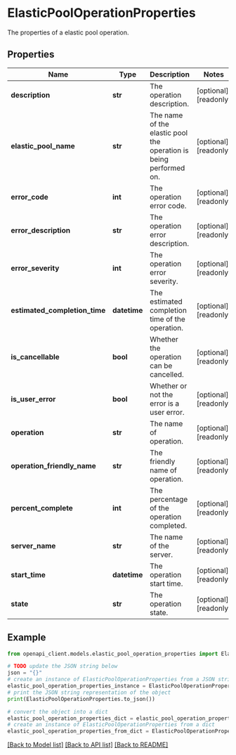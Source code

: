 # ElasticPoolOperationProperties

The properties of a elastic pool operation.

## Properties

Name | Type | Description | Notes
------------ | ------------- | ------------- | -------------
**description** | **str** | The operation description. | [optional] [readonly] 
**elastic_pool_name** | **str** | The name of the elastic pool the operation is being performed on. | [optional] [readonly] 
**error_code** | **int** | The operation error code. | [optional] [readonly] 
**error_description** | **str** | The operation error description. | [optional] [readonly] 
**error_severity** | **int** | The operation error severity. | [optional] [readonly] 
**estimated_completion_time** | **datetime** | The estimated completion time of the operation. | [optional] [readonly] 
**is_cancellable** | **bool** | Whether the operation can be cancelled. | [optional] [readonly] 
**is_user_error** | **bool** | Whether or not the error is a user error. | [optional] [readonly] 
**operation** | **str** | The name of operation. | [optional] [readonly] 
**operation_friendly_name** | **str** | The friendly name of operation. | [optional] [readonly] 
**percent_complete** | **int** | The percentage of the operation completed. | [optional] [readonly] 
**server_name** | **str** | The name of the server. | [optional] [readonly] 
**start_time** | **datetime** | The operation start time. | [optional] [readonly] 
**state** | **str** | The operation state. | [optional] [readonly] 

## Example

```python
from openapi_client.models.elastic_pool_operation_properties import ElasticPoolOperationProperties

# TODO update the JSON string below
json = "{}"
# create an instance of ElasticPoolOperationProperties from a JSON string
elastic_pool_operation_properties_instance = ElasticPoolOperationProperties.from_json(json)
# print the JSON string representation of the object
print(ElasticPoolOperationProperties.to_json())

# convert the object into a dict
elastic_pool_operation_properties_dict = elastic_pool_operation_properties_instance.to_dict()
# create an instance of ElasticPoolOperationProperties from a dict
elastic_pool_operation_properties_from_dict = ElasticPoolOperationProperties.from_dict(elastic_pool_operation_properties_dict)
```
[[Back to Model list]](../README.md#documentation-for-models) [[Back to API list]](../README.md#documentation-for-api-endpoints) [[Back to README]](../README.md)


